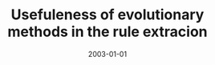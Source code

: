 ---
# Documentation: https://wowchemy.com/docs/managing-content/

title: Usefuleness of evolutionary methods in the rule extracion
subtitle: ''
summary: ''
authors:
- kwasnicka
- markowska-kaczmar
- Tomasz Osojca
tags: []
categories: []
date: '2003-01-01'
lastmod: 2022-10-07T04:56:41Z
featured: false
draft: false

# Featured image
# To use, add an image named `featured.jpg/png` to your page's folder.
# Focal points: Smart, Center, TopLeft, Top, TopRight, Left, Right, BottomLeft, Bottom, BottomRight.
image:
  caption: ''
  focal_point: ''
  preview_only: false

# Projects (optional).
#   Associate this post with one or more of your projects.
#   Simply enter your project's folder or file name without extension.
#   E.g. `projects = ["internal-project"]` references `content/project/deep-learning/index.md`.
#   Otherwise, set `projects = []`.
projects: []
publishDate: '2022-10-07T04:56:40.757056Z'
publication_types:
- '1'
abstract: ''
publication: '*9th International Conference on Soft Computing. Mendel 2003, Brno,
  Czech Republic, June 4-6, 2003*'
---